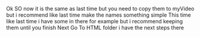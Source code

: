 Ok SO now it is the same as last time but you need to copy them to myVideo but i recommend like last time make the names something simple This time like last time i have some in there for example but i recommend keeping them until you finish
Next Go To HTML folder i have the next steps there
